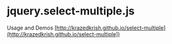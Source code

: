 # jquery.select-multiple.js

Usage and Demos [http://krazedkrish.github.io/select-multiple](http://krazedkrish.github.io/select-multiple])
